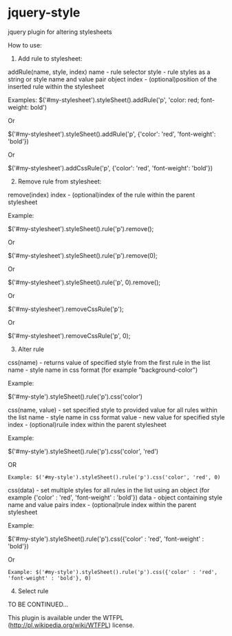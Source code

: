 jquery-style
============

jquery plugin for altering stylesheets

How to use:

1. Add rule to stylesheet:

addRule(name, style, index)
name - rule selector
style - rule styles as a string or style name and value pair object
index - (optional)position of the inserted rule within the stylesheet

Examples:
  $('#my-stylesheet').styleSheet().addRule('p', 'color: red; font-weight: bold')
  
Or

  $('#my-stylesheet').styleSheet().addRule('p', {'color': 'red', 'font-weight': 'bold'})
  
Or

  $('#my-stylesheet').addCssRule('p', {'color': 'red', 'font-weight': 'bold'})

2. Remove rule from stylesheet:

remove(index)
index - (optional)index of the rule within the parent stylesheet

Example:

  $('#my-stylesheet').styleSheet().rule('p').remove();
  
Or

  $('#my-stylesheet').styleSheet().rule('p').remove(0);
  
Or

  $('#my-stylesheet').styleSheet().rule('p', 0).remove();

Or  

  $('#my-stylesheet').removeCssRule('p');

Or

  $('#my-stylesheet').removeCssRule('p', 0);

3. Alter rule

css(name) - returns value of specified style from the first rule in the list
name - style name in css format (for example "background-color")

Example:

  $('#my-style').styleSheet().rule('p').css('color')

css(name, value) - set specified style to provided value for all rules within the list
name - style name in css format
value - new value for specified style
index - (optional)ruile index within the parent stylesheet

Example:

  $('#my-style').styleSheet().rule('p').css('color', 'red')

OR

	Example: $('#my-style').styleSheet().rule('p').css('color', 'red', 0)

css(data) - set multiple styles for all rules in the list using an object (for example {'color' : 'red', 'font-weight' : 'bold'})
data - object containing style name and value pairs
index - (optional)rule index within the parent stylesheet

Example:

  $('#my-style').styleSheet().rule('p').css({'color' : 'red', 'font-weight' : 'bold'})

Or

	Example: $('#my-style').styleSheet().rule('p').css({'color' : 'red', 'font-weight' : 'bold'}, 0)
	
4. Select rule

TO BE CONTINUED...

This plugin is available under the WTFPL (http://pl.wikipedia.org/wiki/WTFPL) license.
